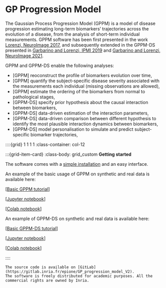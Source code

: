 # GP Progression Model

The Gaussian Process Progression Model (GPPM) is a model of disease progression estimating long-term biomarkers’ trajectories across the evolution of a disease, from the analysis of short-term individual measurements. 
GPPM software has been first presented in the work [Lorenzi, NeuroImage 2017](https://pubmed.ncbi.nlm.nih.gov/29079521/), and subsequently extended in the GPPM-DS presented in [Garbarino and Lorenzi, IPMI 2019](https://doi.org/10.1002/alz.12083) and [Garbarino and Lorenzi, NeuroImage 2021](https://www.sciencedirect.com/science/article/pii/S1053811921002573).

GPPM and GPPM-DS enable the following analyses: 

- [GPPM] reoconstruct the profile of biomarkers evolution over time, 
- [GPPM] quantify the subject-specific disease severity associated with the measurements each individual (missing observations are allowed),
- [GPPM] estimate the ordering of the biomarkers from normal to pathological stages,
- [GPPM-DS] specify prior hypothesis about the causal interaction between biomarkers,
- [GPPM-DS] data-driven estimation of the interaction parameters, 
- [GPPM-DS] data-driven comparison between different hypothesis to identify the most plausible interaction dynamics between biomarkers,
- [GPPM-DS] model personalisation to simulate and predict subject-specific biomarker trajectories,

::::{grid} 1 1 1 1
:class-container: col-12

:::{grid-item-card}
:class-body: grid_custom
**Getting started**

The software comes with a [simple installation](https://gitlab.inria.fr/epione/GP_progression_model_V2) and an easy interface. 

An example of the basic usage of GPPM on synthetic and real data is available here:

[[Basic GPPM tutorial](https://disease-progression-modelling.github.io/pages/notebooks/non_parametric_DPM/GPPM_basic.html)]

[[Jupyter notebook](https://github.com/Disease-Progression-Modelling/disease-progression-modelling.github.io/blob/master/pages/notebooks/non_parametric_DPM/GPPM_basic.ipynb)]

[[Colab notebook](https://colab.research.google.com/drive/1JcouPj4KzOC_klOa2uwRvNHVtdjEensz?usp=sharing)]

An example of GPPM-DS on synthetic and real data is available here:

[[Basic GPPM-DS tutorial](https://disease-progression-modelling.github.io/pages/notebooks/non_parametric_DPM/GPPM_DS.html)]

[[Jupyter notebook](https://github.com/Disease-Progression-Modelling/disease-progression-modelling.github.io/blob/master/pages/notebooks/non_parametric_DPM/GPPM_DS.ipynb)]

[[Colab notebook](https://colab.research.google.com/drive/1OA8X2vZIelb2cGdicYXfFKwPOoWCoISl?usp=sharing)]

::::

```{note}
The source code is available on [GitLab](https://gitlab.inria.fr/epione/GP_progression_model_V2). 
The software is freely distributed for academic purposes. All the commercial rights are owned by Inria.
```


